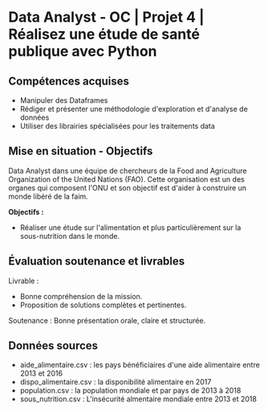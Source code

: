 # Data Analyst - OC | Projet 4 | Réalisez une étude de santé publique avec Python

## Compétences acquises
- Manipuler des Dataframes
- Rédiger et présenter une méthodologie d'exploration et d'analyse de données
- Utiliser des librairies spécialisées pour les traitements data

## Mise en situation - Objectifs

Data Analyst dans une équipe de chercheurs de la Food and Agriculture Organization of the United Nations (FAO). Cette organisation est un des organes qui composent l'ONU et son objectif est d'aider à construire un monde libéré de la faim. 

**Objectifs :**
- Réaliser une étude sur l'alimentation et plus particulièrement sur la sous-nutrition dans le monde.

## Évaluation soutenance et livrables
Livrable :
- Bonne compréhension de la mission. 
- Proposition de solutions complètes et pertinentes.
  
Soutenance : 
Bonne présentation orale, claire et structurée. 

## Données sources
- aide_alimentaire.csv : les pays bénéficiaires d'une aide alimentaire entre 2013 et 2016
- dispo_alimentaire.csv : la disponibilité alimentaire en 2017
- population.csv : la population mondiale et par pays de 2013 à 2018
- sous_nutrition.csv : L'insécurité almentaire mondiale entre 2013 et 2018
